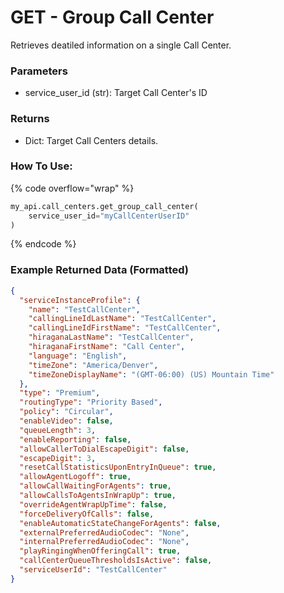 # GET - Group Call Center

Retrieves deatiled information on a single Call Center.

### Parameters&#x20;

* service_user_id (str): Target Call Center's ID

### Returns

* Dict: Target Call Centers details.

### How To Use:

{% code overflow="wrap" %}
```python
my_api.call_centers.get_group_call_center(
    service_user_id="myCallCenterUserID"
)
```
{% endcode %}

### Example Returned Data (Formatted)
```json
{
  "serviceInstanceProfile": {
    "name": "TestCallCenter",
    "callingLineIdLastName": "TestCallCenter",
    "callingLineIdFirstName": "TestCallCenter",
    "hiraganaLastName": "TestCallCenter",
    "hiraganaFirstName": "Call Center",
    "language": "English",
    "timeZone": "America/Denver",
    "timeZoneDisplayName": "(GMT-06:00) (US) Mountain Time"
  },
  "type": "Premium",
  "routingType": "Priority Based",
  "policy": "Circular",
  "enableVideo": false,
  "queueLength": 3,
  "enableReporting": false,
  "allowCallerToDialEscapeDigit": false,
  "escapeDigit": 3,
  "resetCallStatisticsUponEntryInQueue": true,
  "allowAgentLogoff": true,
  "allowCallWaitingForAgents": true,
  "allowCallsToAgentsInWrapUp": true,
  "overrideAgentWrapUpTime": false,
  "forceDeliveryOfCalls": false,
  "enableAutomaticStateChangeForAgents": false,
  "externalPreferredAudioCodec": "None",
  "internalPreferredAudioCodec": "None",
  "playRingingWhenOfferingCall": true,
  "callCenterQueueThresholdsIsActive": false,
  "serviceUserId": "TestCallCenter"
}
```
